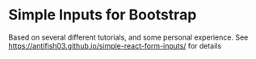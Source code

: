 # Simple Inputs for Bootstrap
Based on several different tutorials, and some personal experience.
See https://antifish03.github.io/simple-react-form-inputs/ for details
